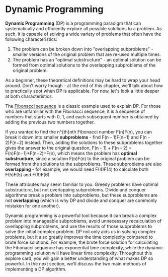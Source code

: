 # Dynamic Programming

**Dynamic Programming** (DP) is a programming paradigm that can systematically and efficiently explore all possible solutions to a problem. As such, it is capable of solving a wide variety of problems that often have the following characteristics:

1. The problem can be broken down into "overlapping subproblems" - smaller versions of the original problem that are re-used multiple times.
2. The problem has an "optimal substructure" - an optimal solution can be formed from optimal solutions to the overlapping subproblems of the original problem.

As a beginner, these theoretical definitions may be hard to wrap your head around. Don't worry though - at the end of this chapter, we'll talk about how to practically spot when DP is applicable. For now, let's look a little deeper at both characteristics.

The [Fibonacci sequence](https://en.wikipedia.org/wiki/Fibonacci\_number) is a classic example used to explain DP. For those who are unfamiliar with the Fibonacci sequence, it is a sequence of numbers that starts with 0, 1, and each subsequent number is obtained by adding the previous two numbers together.

If you wanted to find the n^{th}nth Fibonacci number F(n)F(n), you can break it down into smaller **subproblems** - find F(n - 1)F(n−1) and F(n - 2)F(n−2) instead. Then, adding the solutions to these subproblems together gives the answer to the original question, F(n - 1) + F(n - 2) = F(n)F(n−1)+F(n−2)=F(n), which means the problem has **optimal substructure**, since a solution F(n)F(n) to the original problem can be formed from the solutions to the subproblems. These subproblems are also **overlapping** - for example, we would need F(4)F(4) to calculate both F(5)F(5) and F(6)F(6).

These attributes may seem familiar to you. Greedy problems have optimal substructure, but not overlapping subproblems. Divide and conquer algorithms break a problem into subproblems, but these subproblems are not **overlapping** (which is why DP and divide and conquer are commonly mistaken for one another).

Dynamic programming is a powerful tool because it can break a complex problem into manageable subproblems, avoid unnecessary recalculation of overlapping subproblems, and use the results of those subproblems to solve the initial complex problem. DP not only aids us in solving complex problems, but it also greatly improves the time complexity compared to brute force solutions. For example, the brute force solution for calculating the Fibonacci sequence has exponential time complexity, while the dynamic programming solution will have linear time complexity. Throughout this explore card, you will gain a better understanding of what makes DP so powerful. In the next section, we'll discuss the two main methods of implementing a DP algorithm.

